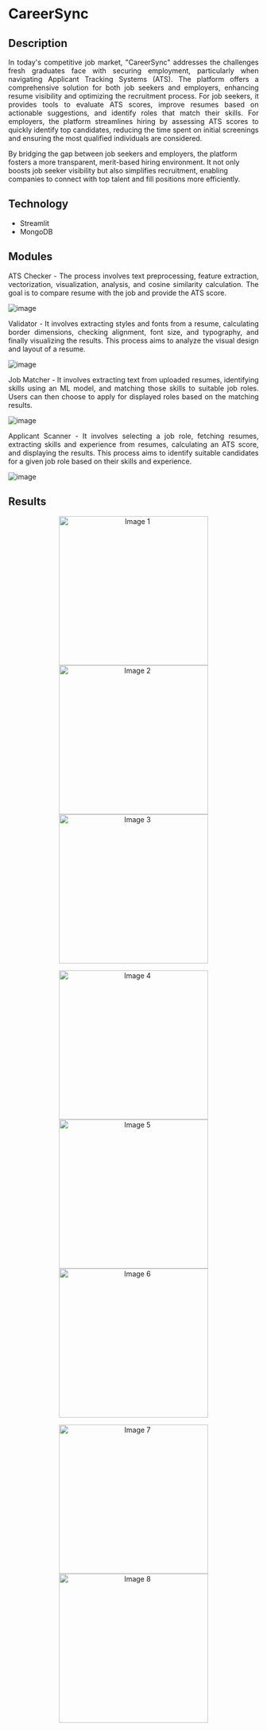 # CareerSync 

## Description
<p align="justify">In today's competitive job market, "CareerSync" addresses the challenges fresh graduates face with securing employment, particularly when navigating Applicant Tracking Systems (ATS). The platform offers a comprehensive solution for both job seekers and employers, enhancing resume visibility and optimizing the recruitment process. For job seekers, it provides tools to evaluate ATS scores, improve resumes based on actionable suggestions, and identify roles that match their skills. For employers, the platform streamlines hiring by assessing ATS scores to quickly identify top candidates, reducing the time spent on initial screenings and ensuring the most qualified individuals are considered.

By bridging the gap between job seekers and employers, the platform fosters a more transparent, merit-based hiring environment. It not only boosts job seeker visibility but also simplifies recruitment, enabling companies to connect with top talent and fill positions more efficiently.</p>

## Technology
<ul>
<li>Streamlit</li>
<li>MongoDB</li>
</ul>

## Modules
<p align = "justify">ATS Checker - The process involves text preprocessing, feature extraction, vectorization, visualization, analysis, and cosine similarity calculation. The goal is to compare resume with the job and provide the ATS score.</p>

![image](https://github.com/user-attachments/assets/01e20def-5e28-4a4a-952e-d03a14c4bbac)


<p align = "justify">Validator - It involves extracting styles and fonts from a resume, calculating border dimensions, checking alignment, font size, and typography, and finally visualizing the results. This process aims to analyze the visual design and layout of a resume.</p>

![image](https://github.com/user-attachments/assets/db69a090-b831-4c1e-bb2d-dd706439132f)


<p align="justify">Job Matcher - It involves extracting text from uploaded resumes, identifying skills using an ML model, and matching those skills to suitable job roles. Users can then choose to apply for displayed roles based on the matching results.</p>

![image](https://github.com/user-attachments/assets/0af313aa-e7c9-4840-b430-afc735ea9055)


<p align="justify">Applicant Scanner - It involves selecting a job role, fetching resumes, extracting skills and experience from resumes, calculating an ATS score, and displaying the results. This process aims to identify suitable candidates for a given job role based on their skills and experience.</p>

![image](https://github.com/user-attachments/assets/371de4be-c750-4711-8fac-dc3a1de641bf)

## Results
<p align="center">
  <img src="https://github.com/user-attachments/assets/bd6482a5-1cd3-4c92-839d-7519c6e63c3a" alt="Image 1" width="300"/>
  <img src="https://github.com/user-attachments/assets/d23fb247-485f-4d09-89fe-836318054c69" alt="Image 2" width="300"/>
  <img src="https://github.com/user-attachments/assets/86ad56ca-af38-4796-9cb6-a77d8023b46b" alt="Image 3" width="300"/>
</p>

<p align="center">
  <img src="https://github.com/user-attachments/assets/8591de9a-e0e5-42c0-92a2-cd7c9fa1334a" alt="Image 4" width="300"/>
  <img src="https://github.com/user-attachments/assets/4b2c05ef-6468-4b59-99c4-f8af8ebb9f7b" alt="Image 5" width="300"/>
  <img src="https://github.com/user-attachments/assets/ec230af8-1fb0-49ae-98f9-82cdc5e4fd35" alt="Image 6" width="300"/>
</p>

<p align="center">
  <img src="https://github.com/user-attachments/assets/3657c7a8-fb0f-45fb-98e9-81f1fb2bcb9d" alt="Image 7" width="300"/>
  <img src="https://github.com/user-attachments/assets/b605be9e-930a-48d9-a909-09bd03214961" alt="Image 8" width="300"/>
</p>








